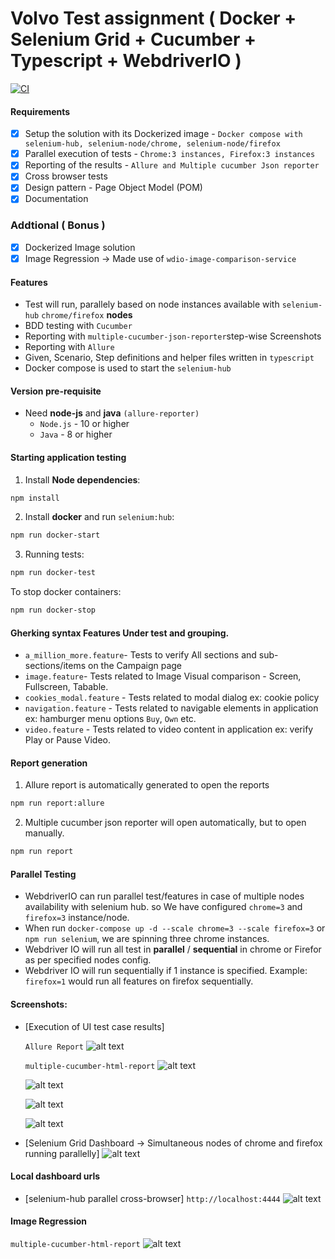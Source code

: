 # Volvo Test assignment ( Docker + Selenium Grid + Cucumber + Typescript + WebdriverIO )

[![CI](https://github.com/mayurpatild/webdriverio-cucumber-ts/workflows/CI/badge.svg)](https://github.com/mayurpatild/webdriverio-cucumber-ts/actions) 

#### Requirements

- [x] Setup the solution with its Dockerized image - `Docker compose with selenium-hub, selenium-node/chrome, selenium-node/firefox`
- [x] Parallel execution of tests - `Chrome:3 instances, Firefox:3 instances`
- [x] Reporting of the results - `Allure and Multiple cucumber Json reporter`
- [x] Cross browser tests
- [x] Design pattern - Page Object Model (POM)
- [x] Documentation

### Addtional ( Bonus )

- [x] Dockerized Image solution
- [x] Image Regression -> Made use of `wdio-image-comparison-service`

#### Features

- Test will run, parallely based on node instances available with `selenium-hub` `chrome/firefox` **nodes**
- BDD testing with `Cucumber`
- Reporting with `multiple-cucumber-json-reporter`step-wise Screenshots
- Reporting with `Allure`
- Given, Scenario, Step definitions and helper files written in `typescript`
- Docker compose is used to start the `selenium-hub`

#### Version pre-requisite

- Need **node-js** and **java** `(allure-reporter)`
  - `Node.js` - 10 or higher
  - `Java` - 8 or higher

#### Starting application testing

1. Install **Node dependencies**:

```sh
npm install
```

2. Install **docker** and run `selenium:hub`:

```sh
npm run docker-start
```

3. Running tests:

```sh
npm run docker-test
```

To stop docker containers:

```sh
npm run docker-stop
```

#### Gherking syntax Features Under test and grouping.

- `a_million_more.feature`- Tests to verify All sections and sub-sections/items on the Campaign page
- `image.feature`- Tests related to Image Visual comparison - Screen, Fullscreen, Tabable.
- `cookies_modal.feature` - Tests related to modal dialog ex: cookie policy
- `navigation.feature` - Tests related to navigable elements in application ex: hamburger menu options `Buy`, `Own` etc.
- `video.feature` - Tests related to video content in application ex: verify Play or Pause Video.

#### Report generation

1. Allure report is automatically generated to open the reports

```sh
npm run report:allure
```

2. Multiple cucumber json reporter will open automatically, but to open manually.

```sh
npm run report
```

#### Parallel Testing

- WebdriverIO can run parallel test/features in case of multiple nodes availability with selenium hub.
  so We have configured `chrome=3` and `firefox=3` instance/node.
- When run `docker-compose up -d --scale chrome=3 --scale firefox=3` or `npm run selenium`, we are spinning three chrome instances.
- Webdriver IO will run all test in **parallel** / **sequential** in chrome or Firefor as per specified nodes config.
- Webdriver IO will run sequentially if 1 instance is specified. Example: `firefox=1` would run all features on firefox sequentially.


#### Screenshots:

- [Execution of UI test case results]

   `Allure Report` 
   ![alt text](https://github.com/mayurpatild/wdio-cucumber-ts/blob/master/sample-reports/allure-report.png?raw=true) 
   
   `multiple-cucumber-html-report`
   ![alt text](https://github.com/mayurpatild/wdio-cucumber-ts/blob/master/sample-reports/report.png?raw=true)

   ![alt text](https://github.com/mayurpatild/wdio-cucumber-ts/blob/master/sample-reports/report-1.png?raw=true)

   ![alt text](https://github.com/mayurpatild/wdio-cucumber-ts/blob/master/sample-reports/report-2.png?raw=true)

   ![alt text](https://github.com/mayurpatild/wdio-cucumber-ts/blob/master/sample-reports/multiple-cucumber-html-report.png?raw=true)
   
- [Selenium Grid Dashboard -> Simultaneous nodes of chrome and firefox running parallelly]
   ![alt text](https://github.com/mayurpatild/wdio-cucumber-ts/blob/master/sample-reports/selenium-hub-sessions.png?raw=true)
   
#### Local dashboard urls

- [selenium-hub parallel cross-browser]
  `http://localhost:4444`
  ![alt text](https://github.com/mayurpatild/wdio-cucumber-ts/blob/master/sample-reports/selenium-hub.png)

#### Image Regression

`multiple-cucumber-html-report`
   ![alt text ](https://github.com/mayurpatild/wdio-cucumber-ts/blob/master/sample-reports/image-regression.png?raw=true)

